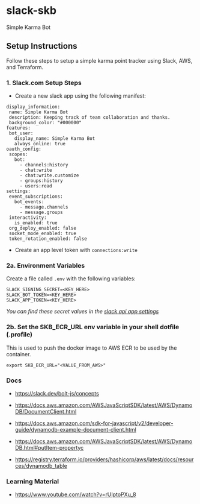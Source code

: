 # slack-skb
Simple Karma Bot

## Setup Instructions 

Follow these steps to setup a simple karma point tracker using Slack, AWS, and Terraform.

### 1. Slack.com Setup Steps

 - Create a new slack app using the following manifest:
 ```
 display_information:
  name: Simple Karma Bot
  description: Keeping track of team collaboration and thanks.
  background_color: "#000000"
features:
  bot_user:
    display_name: Simple Karma Bot
    always_online: true
oauth_config:
  scopes:
    bot:
      - channels:history
      - chat:write
      - chat:write.customize
      - groups:history
      - users:read
settings:
  event_subscriptions:
    bot_events:
      - message.channels
      - message.groups
  interactivity:
    is_enabled: true
  org_deploy_enabled: false
  socket_mode_enabled: true
  token_rotation_enabled: false
 ```

 - Create an app level token with `connections:write` 

### 2a. Environment Variables

Create a file called `.env` with the following variables:
```
SLACK_SIGNING_SECRET=<KEY_HERE>
SLACK_BOT_TOKEN=<KEY_HERE>
SLACK_APP_TOKEN=<KEY_HERE>
```

_You can find these secret values in the [slack api app settings](https://api.slack.com/apps/)_

### 2b. Set the SKB_ECR_URL env variable in your shell dotfile (.profile)

This is used to push the docker image to AWS ECR to be used by the container.

`export SKB_ECR_URL="<VALUE_FROM_AWS>"`

### Docs

 - https://slack.dev/bolt-js/concepts

 - https://docs.aws.amazon.com/AWSJavaScriptSDK/latest/AWS/DynamoDB/DocumentClient.html
 - https://docs.aws.amazon.com/sdk-for-javascript/v2/developer-guide/dynamodb-example-document-client.html
 - https://docs.aws.amazon.com/AWSJavaScriptSDK/latest/AWS/DynamoDB.html#putItem-propertyc
 - https://registry.terraform.io/providers/hashicorp/aws/latest/docs/resources/dynamodb_table


### Learning Material

 - https://www.youtube.com/watch?v=rUIptoPXu_8
